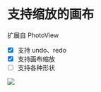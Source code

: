 # 支持缩放的画布

 扩展自 PhotoView
 
 - [x] 支持 undo、redo
 - [x] 支持画布缩放
 - [ ] 支持各种形状
 
 ![](ezgif-3-dafaa2f00581.gif)
